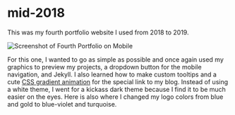 # mid-2018
This was my fourth portfolio website I used from 2018 to 2019.


<img src="https://irisoflys.com/img/portfoliomid2018mobile.png" alt="Screenshot of Fourth Portfolio on Mobile" class="img-fluid"/> 

<p>For this one, I wanted to go as simple as possible and once again used my graphics to preview my projects, a dropdown button for the mobile navigation, and Jekyll. I also learned how to make custom tooltips and a cute <a href="https://codepen.io/P1N2O/pen/pyBNzX" target="_blank" rel="nofollow">CSS gradient animation</a> for the special link to my blog. Instead of using a white theme, I went for a kickass dark theme because I find it to be much easier on the eyes. Here is also where I changed my logo colors from blue and gold to blue-violet and turquoise.</p>
